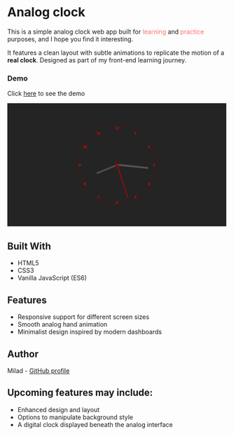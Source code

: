 # Analog clock

This is a simple analog clock web app built for <span style="color:#FF6F61">learning</span> and <span style="color:#FF6F61">practice</span> purposes, and I hope you find it interesting.

It features a clean layout with subtle animations to replicate the motion of a **real clock**. Designed as part of my front-end learning journey.

### Demo

Click [here](https://pixedit.github.io/Analog-clock/) to see the demo

<img src="./image/Screenshot (96).png" alt="Anolog Clock screenshot" width="500" />

## Built With

- HTML5
- CSS3
- Vanilla JavaScript (ES6)

## Features

- Responsive support for different screen sizes
- Smooth analog hand animation
- Minimalist design inspired by modern dashboards

## Author

Milad - [GitHub profile](https://github.com/pixedit)

## Upcoming features may include:

- Enhanced design and layout
- Options to manipulate background style
- A digital clock displayed beneath the analog interface
